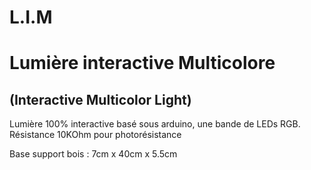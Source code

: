 # L.I.M
# Lumière interactive Multicolore
## (Interactive Multicolor Light)
Lumière 100% interactive basé sous arduino, une bande de LEDs RGB.
Résistance 10KOhm pour photorésistance 

Base support bois : 7cm x 40cm x 5.5cm
